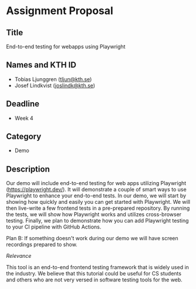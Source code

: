 # Assignment Proposal

## Title

End-to-end testing for webapps using Playwright

## Names and KTH ID

- Tobias Ljunggren (tljun@kth.se)
- Josef Lindkvist (joslindk@kth.se)

## Deadline

- Week 4

## Category

- Demo

## Description

Our demo will include end-to-end testing for web apps utilizing Playwright (https://playwright.dev/). It will demonstrate a couple of smart ways to use Playwright to enhance your end-to-end tests. In our demo, we will start by showing how quickly and easily you can get started with Playwright. We will then live-write a few frontend tests in a pre-prepared repository. By running the tests, we will show how Playwright works and utilizes cross-browser testing. Finally, we plan to demonstrate how you can add Playwright testing to your CI pipeline with GitHub Actions.

Plan B:
If something doesn't work during our demo we will have screen recordings prepared to show. 

_Relevance_

This tool is an end-to-end frontend testing framework that is widely used in the industry. We believe that this tutorial could be useful for CS students and others who are not very versed in software testing tools for the web. 
